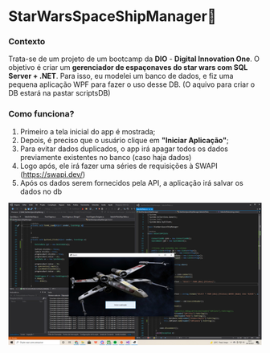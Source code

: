 # StarWarsSpaceShipManager🚀
### Contexto
Trata-se de um projeto de um bootcamp da **DIO** - **Digital Innovation One**. O objetivo é criar um **gerenciador de espaçonaves do star wars com SQL Server + .NET**.
Para isso, eu modelei um banco de dados, e fiz uma pequena aplicação WPF para fazer o uso desse DB. (O aquivo para criar o DB estará na pastar scriptsDB)
### Como funciona?
1. Primeiro a tela inicial do app é mostrada;
2. Depois, é preciso que o usuário clique em **"Iniciar Aplicação"**;
3. Para evitar dados duplicados, o app irá apagar todos os dados previamente existentes no banco (caso haja dados)
4. Logo após, ele irá fazer uma séries de requisições à SWAPI (https://swapi.dev/)
5. Após os dados serem fornecidos pela API, a aplicação irá salvar os dados no db
<img src="Images/Captura de Tela (45).png">

